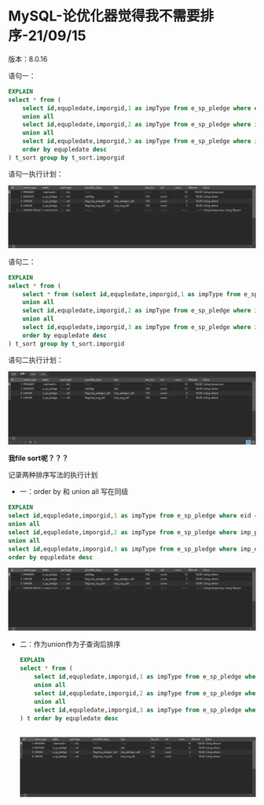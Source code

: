 # MySQL-论优化器觉得我不需要排序-21/09/15

版本：8.0.16



语句一：

```sql
EXPLAIN
select * from (
    select id,equpledate,imporgid,1 as impType from e_sp_pledge where eid = 'q6d9931c5b234d3856fa9159956b47b35' and flag = '1' 
    union all 
    select id,equpledate,imporgid,2 as impType from e_sp_pledge where imp_pledgor_eid = 'q6d9931c5b234d3856fa9159956b47b35' and flag = '1' 
    union all 
    select id,equpledate,imporgid,3 as impType from e_sp_pledge where imp_org_eid = 'q6d9931c5b234d3856fa9159956b47b35' and flag = '1' 
    order by equpledate desc
) t_sort group by t_sort.imporgid 
```

语句一执行计划：

![image-20210915155018559](pic/MySQL-论优化器觉得我不需要排序/image-20210915155018559.png)



语句二：

```sql
EXPLAIN
select * from (
    select * from (select id,equpledate,imporgid,1 as impType from e_sp_pledge where eid = 'q6d9931c5b234d3856fa9159956b47b35' and flag = '1' 
    union all 
    select id,equpledate,imporgid,2 as impType from e_sp_pledge where imp_pledgor_eid = 'q6d9931c5b234d3856fa9159956b47b35' and flag = '1' 
    union all 
    select id,equpledate,imporgid,3 as impType from e_sp_pledge where imp_org_eid = 'q6d9931c5b234d3856fa9159956b47b35' and flag = '1') t 
    order by equpledate desc
) t_sort group by t_sort.imporgid 
```

语句二执行计划：

![image-20210915155047617](pic/MySQL-论优化器觉得我不需要排序/image-20210915155047617.png)



**我file sort呢？？？**



记录两种排序写法的执行计划

- 一：order by 和 union all 写在同级

```sql
EXPLAIN
select id,equpledate,imporgid,1 as impType from e_sp_pledge where eid = 'q6d9931c5b234d3856fa9159956b47b35' and flag = '1' 
union all 
select id,equpledate,imporgid,2 as impType from e_sp_pledge where imp_pledgor_eid = 'q6d9931c5b234d3856fa9159956b47b35' and flag = '1' 
union all 
select id,equpledate,imporgid,3 as impType from e_sp_pledge where imp_org_eid = 'q6d9931c5b234d3856fa9159956b47b35' and flag = '1' 
order by equpledate desc
```

![image-20210915155453619](pic/MySQL-论优化器觉得我不需要排序/image-20210915155453619.png)

- 二：作为union作为子查询后排序

  ``` sql
  EXPLAIN
  select * from (
      select id,equpledate,imporgid,1 as impType from e_sp_pledge where eid = 'q6d9931c5b234d3856fa9159956b47b35' and flag = '1' 
      union all 
      select id,equpledate,imporgid,2 as impType from e_sp_pledge where imp_pledgor_eid = 'q6d9931c5b234d3856fa9159956b47b35' and flag = '1' 
      union all 
      select id,equpledate,imporgid,3 as impType from e_sp_pledge where imp_org_eid = 'q6d9931c5b234d3856fa9159956b47b35' and flag = '1'
  ) t order by equpledate desc
  ```

  ​	![image-20210915155658170](pic/MySQL-论优化器觉得我不需要排序/image-20210915155658170.png)

